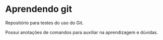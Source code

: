 # Aprendendo git

Repositório para testes do uso do Git.

Possui anotações de comandos para auxiliar na aprendizagem e dúvidas.

